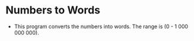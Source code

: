 # Numbers to Words
- This program converts the numbers into words. The range is (0 - 1 000 000 000).

